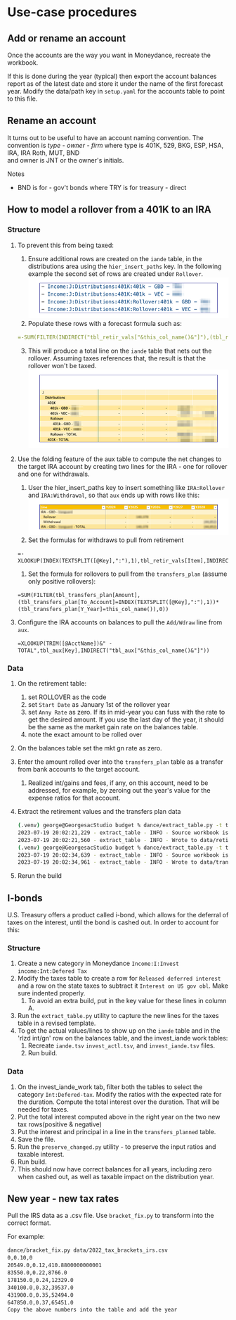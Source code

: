 # Use-case procedures

## Add or rename an account

Once the accounts are the way you want in Moneydance, recreate the workbook.

If this is done during the year (typical) then export the account balances report as of the latest date and store it under the name of the first forecast year. Modify the data/path key in `setup.yaml` for the accounts table to point to this file.

## Rename an account

It turns out to be useful to have an account naming convention.  The convention is 
	*type - owner - firm*
where type is 401K, 529, BKG, ESP, HSA, IRA, IRA Roth, MUT, BND<br/>and owner is JNT or the owner's initials.

Notes 

- BND is for - gov't bonds where TRY is for treasury - direct


## How to model a rollover from a 401K to an IRA

### Structure

1. To prevent this from being taxed:
    1. Ensure additional rows are created on the `iande` table, in the distributions area using the `hier_insert_paths` key. In the following example the second set of rows are created under `Rollover`.
![example](assets/images/rollover_1.png)
    1. Populate these rows with a forecast formula such as:
      ```yaml
      =-SUM(FILTER(INDIRECT("tbl_retir_vals["&this_col_name()&"]"),(tbl_retir_vals[Item]=TRIM([@Account]))*(tbl_retir_vals[Election]="ROLLOVER"),0))
      ```
    3. This will produce a total line on the `iande` table that nets out the rollover.  Assuming taxes references that, the result is that the rollover won't be taxed.
![example](assets/images/rollover_2.png)

1. Use the folding feature of the aux table to compute the net changes to the target IRA account by creating two lines for the IRA - one for rollover and one for withdrawals.     
    1. User the hier_insert_paths key to insert something like `IRA:Rollover` and `IRA:Withdrawal`, so that `aux` ends up with rows like this:
    ![example](assets/images/rollover_3.png)
    1. Set the formulas for withdraws to pull from retirement
    ```
    =-XLOOKUP(INDEX(TEXTSPLIT([@Key],":"),1),tbl_retir_vals[Item],INDIRECT("tbl_retir_vals["&this_col_name()&"]"))
    ```
    1. Set the formula for rollovers to pull from the `transfers_plan` (assume only positive rollovers):
    ```
    =SUM(FILTER(tbl_transfers_plan[Amount],(tbl_transfers_plan[To_Account]=INDEX(TEXTSPLIT([@Key],":"),1))*(tbl_transfers_plan[Y_Year]=this_col_name()),0))
    ```

1. Configure the IRA accounts on balances to pull the `Add/Wdraw` line from `aux`.

    ```
    =XLOOKUP(TRIM([@AcctName])&" - TOTAL",tbl_aux[Key],INDIRECT("tbl_aux["&this_col_name()&"]"))
    ```

### Data

1. On the retirement table:
    1. set ROLLOVER as the code
    1. set `Start Date` as January 1st of the rollover year
    1. set `Anny Rate` as zero. If its in mid-year you can fuss with the rate to get the desired amount. If you use the last day of the year, it should be the same as the market gain rate on the balances table.
    1. note the exact amount to be rolled over 
1. On the balances table set the mkt gn rate as zero.
1. Enter the amount rolled over into the `transfers_plan` table as a transfer from bank accounts to the target account.
    1. Realized int/gains and fees, if any, on this account, need to be addressed, for example, by zeroing out the year's value for the expense ratios for that account. 

1. Extract the retirement values and the transfers plan data 

    ```bash
    (.venv) george@GeorgesacStudio budget % dance/extract_table.py -t tbl_retir_vals 
    2023-07-19 20:02:21,229 - extract_table - INFO - Source workbook is data/test_wb.xlsx
    2023-07-19 20:02:21,560 - extract_table - INFO - Wrote to data/retire_template.tsv
    (.venv) george@GeorgesacStudio budget % dance/extract_table.py -t tbl_transfers_plan -w data/test_wb.xlsx
    2023-07-19 20:02:34,639 - extract_table - INFO - Source workbook is data/test_wb.xlsx
    2023-07-19 20:02:34,961 - extract_table - INFO - Wrote to data/transfers_plan.json
    ```

1. Rerun the build

## I-bonds

U.S. Treasury offers a product called i-bond, which allows for the deferral of taxes on the interest, until the bond is cashed out. In order to account for this:

### Structure

1. Create a new category in Moneydance `Income:I:Invest income:Int:Defered Tax`
1. Modify the taxes table to create a row for `Released deferred interest` and a row on the state taxes to subtract it `Interest on US gov obl`. Make sure indented properly.
    1. To avoid an extra build, put in the key value for these lines in column A.
1. Run the `extract_table.py` utility to capture the new lines for the taxes table in a revised template.
1. To get the actual values/lines to show up on the `iande` table and in the 'rlzd int/gn' row on the balances table, and the invest_iande work tables:
    1. Recreate `iande.tsv` `invest_actl.tsv`, and `invest_iande.tsv` files.
    1. Run build.

### Data

1. On the invest_iande_work tab, filter both the tables to select the category `Int:Defered-tax`.  Modify the ratios with the expected rate for the duration. Compute the total interest over the duration. That will be needed for taxes.
1. Put the total interest computed above in the right year on the two new tax rows(positive & negative)
1. Put the interest and principal in a line in the `transfers_planned` table.
1. Save the file.
1. Run the `preserve_changed.py` utility - to preserve the input ratios and taxable interest.
1. Run build.
1. This should now have correct balances for all years, including zero when cashed out, as well as taxable impact on the distribution year.



## New year - new tax rates

Pull the IRS data as a .csv file. Use `bracket_fix.py` to transform into the correct format.

For example:

```zsh
dance/bracket_fix.py data/2022_tax_brackets_irs.csv 
0,0.10,0
20549.0,0.12,410.8800000000001
83550.0,0.22,8766.0
178150.0,0.24,12329.0
340100.0,0.32,39537.0
431900.0,0.35,52494.0
647850.0,0.37,65451.0
Copy the above numbers into the table and add the year
```
